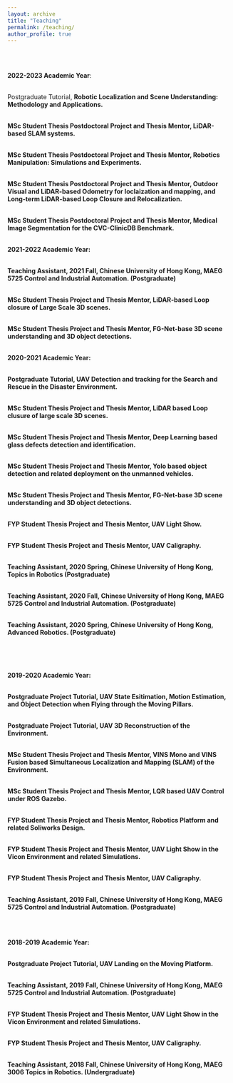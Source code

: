 ```yaml
---
layout: archive
title: "Teaching"
permalink: /teaching/
author_profile: true
---
```


<br /> <br />
<!-- NTU  NTU -->

**2022-2023 Academic Year**: <br /> <br />
  
Postgraduate Tutorial, <b>Robotic Localization and Scene Understanding: Methodology and Applications.<b> <br /> <br />

MSc Student Thesis Postdoctoral Project and Thesis Mentor, <b> LiDAR-based SLAM systems.<b> <br /> <br />

MSc Student Thesis Postdoctoral Project and Thesis Mentor, <b>Robotics Manipulation: Simulations and Experiments.<b> <br /> <br />

MSc Student Thesis Postdoctoral Project and Thesis Mentor, <b>Outdoor Visual and LiDAR-based Odometry for loclaization and mapping, and Long-term LiDAR-based Loop Closure and Relocalization.<b> <br /> <br />

MSc Student Thesis Postdoctoral Project and Thesis Mentor, <b>Medical Image Segmentation for the CVC-ClinicDB Benchmark.<b> <br /> <br />


**2021-2022 Academic Year**: <br /> <br />

Teaching Assistant, 2021 Fall, Chinese University of Hong Kong, <b>MAEG 5725 Control and Industrial Automation.<b> (Postgraduate) <br /> <br />

MSc Student Thesis Project and Thesis Mentor, <b>LiDAR-based Loop closure of Large Scale 3D scenes.<b> <br /> <br />

MSc Student Thesis Project and Thesis Mentor, <b>FG-Net-base 3D scene understanding and 3D object detections.<b> <br /> <br />



**2020-2021 Academic Year**: <br /> <br />

Postgraduate Tutorial, <b>UAV Detection and tracking for the Search and Rescue in the Disaster Environment.<b> <br /> <br />
  
MSc Student Thesis Project and Thesis Mentor, <b>LiDAR based Loop clusure of large scale 3D scenes.<b> <br /> <br />
  
MSc Student Thesis Project and Thesis Mentor, <b>Deep Learning based glass defects detection and identification.<b> <br /> <br />
  
MSc Student Thesis Project and Thesis Mentor, <b>Yolo based object detection and related deployment on the unmanned vehicles.<b> <br /> <br />
  
MSc Student Thesis Project and Thesis Mentor, <b>FG-Net-base 3D scene understanding and 3D object detections.<b> <br /> <br />

FYP Student Thesis Project and Thesis Mentor, <b>UAV Light Show.<b> <br /> <br />
  
FYP Student Thesis Project and Thesis Mentor, <b>UAV Caligraphy.<b> <br /> <br />
  
Teaching Assistant, 2020 Spring, Chinese University of Hong Kong, <b>Topics in Robotics </b> (Postgraduate) <br /> <br />
  
Teaching Assistant, 2020 Fall, Chinese University of Hong Kong, <b>MAEG 5725 Control and Industrial Automation. </b> (Postgraduate) <br /> <br />

Teaching Assistant, 2020 Spring, Chinese University of Hong Kong, <b> Advanced Robotics. </b> (Postgraduate) <br /> <br />

<br /> <br />

**2019-2020 Academic Year**: <br /> <br />
  
Postgraduate Project Tutorial, <b>UAV State Esitimation, Motion Estimation, and Object Detection when Flying through the Moving Pillars.<b> <br /> <br />
  
Postgraduate Project Tutorial, <b>UAV 3D Reconstruction of the Environment.<b> <br /> <br />
  
MSc Student Thesis Project and Thesis Mentor, <b>VINS Mono and VINS Fusion based Simultaneous Localization and Mapping (SLAM) of the Environment.<b> <br /> <br />
  
MSc Student Thesis Project and Thesis Mentor, <b>LQR based UAV Control under ROS Gazebo.<b> <br /> <br /> 
  
FYP Student Thesis Project and Thesis Mentor, <b>Robotics Platform and related Soliworks Design.<b> <br /> <br /> 
  
FYP Student Thesis Project and Thesis Mentor, <b>UAV Light Show in the Vicon Environment and related Simulations.<b> <br /> <br />
  
FYP Student Thesis Project and Thesis Mentor, <b>UAV Caligraphy.<b> <br /> <br />
  
Teaching Assistant, 2019 Fall, Chinese University of Hong Kong, <b> MAEG 5725 Control and Industrial Automation. </b> (Postgraduate) <br /> <br />
  
<br>

**2018-2019 Academic Year**: <br /> <br />

Postgraduate Project Tutorial, <b>UAV Landing on the Moving Platform.<b> <br /> <br />
  
Teaching Assistant, 2019 Fall, Chinese University of Hong Kong, <b>MAEG 5725 Control and Industrial Automation. </b> (Postgraduate) <br /> <br />
  
FYP Student Thesis Project and Thesis Mentor, <b>UAV Light Show in the Vicon Environment and related Simulations.<b> <br /> <br />
  
FYP Student Thesis Project and Thesis Mentor, <b>UAV Caligraphy.<b> <br /> <br />
  
Teaching Assistant, 2018 Fall, Chinese University of Hong Kong, <b> MAEG 3006 Topics in Robotics. </b> (Undergraduate) <br /> <br />
